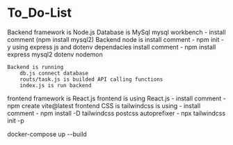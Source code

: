 # To_Do-List

Backend framework is Node.js 
    Database is MySql mysql workbench - install comment (npm install mysql2)
    Backend node is install comment - npm init -y
    using express js and dotenv dependacies install comment - npm install express mysql2 dotenv nodemon

    Backend is running 
        db.js connect database
        routs/task.js is builded API calling functions 
        index.js is run backend 

frontend framework is React.js
    frontend is using React.js - install comment -  npm create vite@latest frontend
    CSS is tailwindcss is using - install comment - npm install -D tailwindcss postcss autoprefixer
                                                  - npx tailwindcss init -p
    

docker-compose up --build